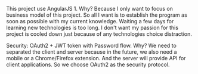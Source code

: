This project use AngularJS 1. Why?
Because I only want to focus on business model of this project. So all I want is to establish the program as soon as possible with my current knowledge. Waiting a few days for learning new technologies is too long. I don't want my passion for this project is cooled down just because of any technologies choice distraction. 

Security:
OAuth2 + JWT token with Password flow. Why?
We need to separated the client and server because in the future, we also need a mobile or a Chrome/Firefox extension.
And the server will provide API for client applications. So we choose OAuth2 as the security protocol. 